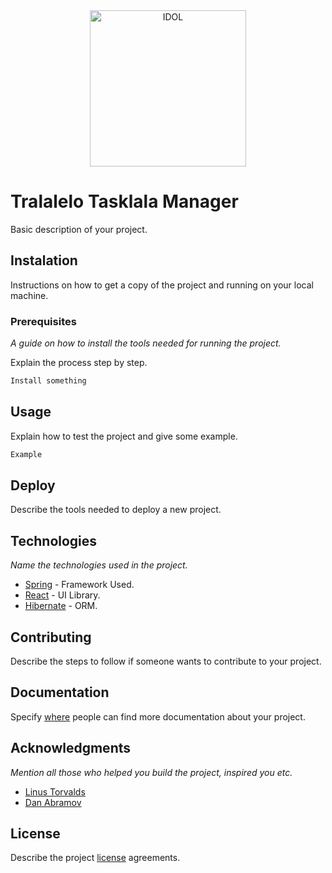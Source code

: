 <div align="center">
  <img align="center" width="250px" height="250px" src="https://m.gjcdn.net/video-poster/900/40595871-axse7zjr-v4.webp" alt="IDOL" />
</div>

# Tralalelo Tasklala Manager

Basic description of your project.

## Instalation

Instructions on how to get a copy of the project and running on your local machine.

### Prerequisites

_A guide on how to install the tools needed for running the project._

Explain the process step by step.

```bash
Install something
```

## Usage

Explain how to test the project and give some example.

```bash
Example
```

## Deploy

Describe the tools needed to deploy a new project.

## Technologies

_Name the technologies used in the project._
* [Spring](https://spring.io/) - Framework Used.
* [React](https://reactjs.org/) - UI Library.
* [Hibernate](https://hibernate.org/) - ORM.

## Contributing

Describe the steps to follow if someone wants to contribute to your project.

## Documentation

Specify [where](https://es.wikipedia.org/wiki/Wikipedia:Portada) people can find more documentation about your project.

## Acknowledgments

_Mention all those who helped you build the project, inspired you etc._

* [Linus Torvalds](https://github.com/torvalds)
* [Dan Abramov](https://github.com/gaearon)

## License
Describe the project [license](https://choosealicense.com/) agreements.
